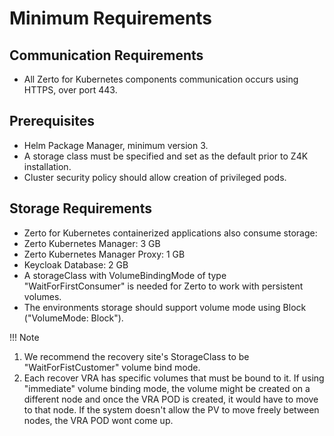 # Minimum Requirements

## Communication Requirements
- All Zerto for Kubernetes components communication occurs using HTTPS, over port 443.

## Prerequisites
- Helm Package Manager, minimum version 3.
- A storage class must be specified and set as the default prior to Z4K installation.
- Cluster security policy should allow creation of privileged pods.

## Storage Requirements
-	Zerto for Kubernetes containerized applications also consume storage:
-	Zerto Kubernetes Manager: 3 GB
-	Zerto Kubernetes Manager Proxy: 1 GB
-	Keycloak Database: 2 GB
-	A storageClass with VolumeBindingMode of type "WaitForFirstConsumer" is needed for Zerto to work with persistent volumes.
-	The environments storage should support volume mode using Block ("VolumeMode: Block").

!!! Note
1. We recommend the recovery site's StorageClass to be "WaitForFistCustomer" volume bind mode.
2. Each recover VRA has specific volumes that must be bound to it.
If using "immediate" volume binding mode, the volume might be created on a different node
and once the VRA POD is created, it would have to move to that node.
If the system doesn't allow the PV to move freely between nodes, the VRA POD wont come up.